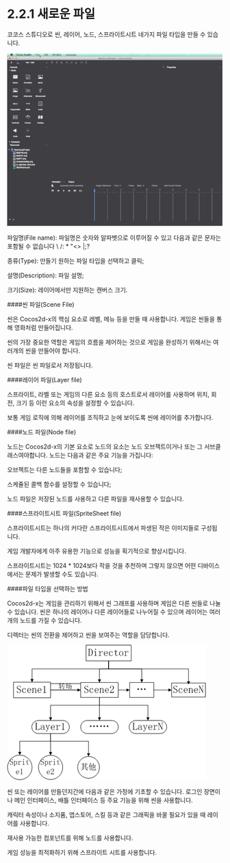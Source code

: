 # 2.2.1 새로운 파일

코코스 스튜디오로 씬, 레이어, 노드, 스프라이트시트 네가지 파일 타입을 만들 수 있습니다.

![Image](res/image129.gif)

파일명(File name): 파일명은 숫자와 알파벳으로 이루어질 수 있고 다음과 같은 문자는 포함될 수 없습니다 \ /: * "<> |;?

종류(Type): 만들기 원하는 파일 타입을 선택하고 클릭;

설명(Description): 파일 설명;

크기(Size): 레이어에서만 지원하는 캔버스 크기.

####씬 파일(Scene File)

씬은 Cocos2d-x의 핵심 요소로 레벨, 메뉴 등을 만들 때 사용합니다. 게임은 씬들을 통해 영화처럼 만들어집니다.

씬의 가장 중요한 역할은 게임의 흐름을 제어하는 것으로 게임을 완성하기 위해서는 여러개의 씬을 만들어야 합니다.

씬 파일은 씬 파일로서 저장됩니다.

####레이어 파일(Layer file)

스프라이트, 라벨 또는 게임의 다른 요소 등의 호스트로서 레이어를 사용하며 위치, 회전, 크기 등 이런 요소의 속성을 설정할 수 있습니다.

보통 게임 로직에 의해 레이어를 조직하고 눈에 보이도록 씬에 레이어를 추가합니다.

####노드 파일(Node file)

노드는 Cocos2d-x의 기본 요소로 노드의 요소는 노드 오브젝트이거나 또는 그 서브클래스여야합니다. 노드는 다음과 같은 주요 기능을 가집니다:

오브젝트는 다른 노드들을 포함할 수 있습니다;

스케쥴된 콜백 함수를 설정할 수 있습니다;

노드 파일은 저장된 노드를 사용하고 다른 파일을 재사용할 수 있습니다.

####스프라이트시트 파일(SpriteSheet file)

스프라이트시트는 하나의 커다란 스프라이트시트에서 파생된 작은 이미지들로 구성됩니다.

게임 개발자에게 아주 유용한 기능으로 성능을 획기적으로 향상시킵니다.

스프라이트시트는 1024 * 1024보다 작을 것을 추천하며 그렇지 않으면 어떤 디바이스에서는 문제가 발생할 수도 있습니다.

####파일 타입을 선택하는 방법

Cocos2d-x는 게임을 관리하기 위해서 씬 그래프를 사용하며 게임은 다른 씬들로 나눌 수 있습니다. 씬은 하나의 레이어나 다른 레이어들로 나누어질 수 있으며 레이어는 여러 개의 노드를 가질 수 있습니다.

디렉터는 씬의 전환을 제어하고 씬을 보여주는 역할을 담당합니다.

![Image](res/image032.png)

씬 또는 레이어를 만들던지간에 다음과 같은 가정에 기초할 수 있습니다. 로그인 장면이나 메인 인터페이스, 배틀 인터페이스 등 주요 기능을 위해 씬을 사용합니다.

캐릭터 속성이나 소지품, 앱스토어, 스킬 등과 같은 그래픽을 바꿀 필요가 있을 때 레이어를 사용합니다.

재사용 가능한 컴포넌트를 위해 노드를 사용합니다.

게임 성능을 최적화하기 위해 스프라이트 시트를 사용합니다.
